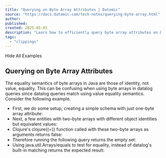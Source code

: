 ```yaml
---
title: "Querying on Byte Array Attributes | Datomic"
source: "https://docs.datomic.com/tech-notes/querying-byte-array.html"
author:
published:
created: 2025-05-03
description: "Learn how to efficiently query byte array attributes on Datomic."
tags:
  - "clippings"
---
```

Hide All Examples

## Querying on Byte Array Attributes

The equality semantics of byte arrays in Java are those of identity, not value, equality. This can be confusing when using byte arrays in datalog queries since datalog queries match using value equality semantics. Consider the following example.

- First, we do some setup, creating a simple schema with just one-byte array attribute:
- Next, a few entities with two-byte arrays with different object identities but equivalent values:
- Clojure's clojure{(=)} function called with these two-byte arrays as arguments returns false:
- Therefore running the following query returns the empty set:
- Using java.util.Arrays/equals to test for equality, instead of datalog's built-in matching returns the expected result: